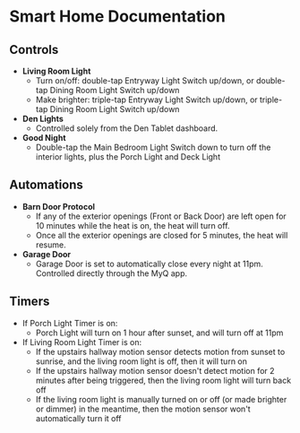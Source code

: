 # Smart Home Documentation

## Controls
* **Living Room Light**
    * Turn on/off: double-tap Entryway Light Switch up/down, or double-tap Dining Room Light Switch up/down
    * Make brighter: triple-tap Entryway Light Switch up/down, or triple-tap Dining Room Light Switch up/down
* **Den Lights**
    * Controlled solely from the Den Tablet dashboard.
* **Good Night**
    * Double-tap the Main Bedroom Light Switch down to turn off the interior lights, plus the Porch Light and Deck Light

## Automations
* **Barn Door Protocol**
    * If any of the exterior openings (Front or Back Door) are left open for 10 minutes while the heat is on, the heat will turn off.
    * Once all the exterior openings are closed for 5 minutes, the heat will resume.
* **Garage Door**
   * Garage Door is set to automatically close every night at 11pm. Controlled directly through the MyQ app.

## Timers
* If Porch Light Timer is on:
    * Porch Light will turn on 1 hour after sunset, and will turn off at 11pm
* If Living Room Light Timer is on:
    * If the upstairs hallway motion sensor detects motion from sunset to sunrise, and the living room light is off, then it will turn on
    * If the upstairs hallway motion sensor doesn't detect motion for 2 minutes after being triggered, then the living room light will turn back off
    * If the living room light is manually turned on or off (or made brighter or dimmer) in the meantime, then the motion sensor won't automatically turn it off
